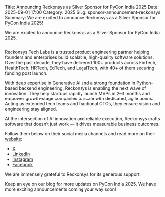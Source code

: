 Title: Announcing Reckonsys as Silver Sponsor for PyCon India 2025
Date: 2025-09-01 17:00
Category: 2025
Slug: sponsor-announcement-reckonsys
Summary: We are excited to announce Reckonsys as a Silver Sponsor for PyCon India 2025!

<!-- PELICAN_END_SUMMARY -->

We are excited to announce Reckonsys as a Silver Sponsor for PyCon India 2025.

<p align="center" data-aos="fade-right"  data-aos-duration="1000">
    <img src="{static}/images/2025/sponsors/reckonsys.png" alt="" class="img-fluid" style="border-radius: 0%; max-height: 100px;">
</p>

Reckonsys Tech Labs is a trusted product engineering partner helping founders and enterprises build scalable, high-quality software solutions. Over the past decade, they have delivered 100+ products across FinTech, HealthTech, HRTech, EdTech, and LegalTech, with 40+ of them securing funding post launch.

With deep expertise in Generative AI and a strong foundation in Python-based backend engineering, Reckonsys is enabling the next wave of innovation. They help startups rapidly launch MVPs in 2–3 months and empower growth-stage companies to scale with dedicated, agile teams. Acting as extended tech teams and fractional CTOs, they ensure vision and engineering stay aligned.

At the intersection of AI innovation and reliable execution, Reckonsys crafts software that doesn’t just work — it drives measurable business outcomes.

Follow them below on their social media channels and read more on their [website](https://www.reckonsys.com/):

- [X](https://x.com/reckonsys/)
- [LinkedIn](https://www.linkedin.com/company/reckonsys/)
- [Instagram](https://www.instagram.com/reckonsys/)
- [Facebook](https://www.facebook.com/reckonsys/)

We are immensely grateful to Reckonsys for its generous support.

Keep an eye on our blog for more updates on PyCon India 2025. We have more exciting announcements coming your way soon!
